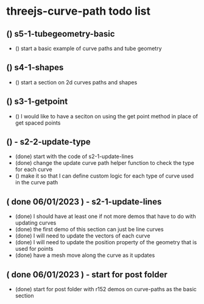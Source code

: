 # threejs-curve-path todo list

## () s5-1-tubegeometry-basic
* () start a basic example of curve paths and tube geometry

## () s4-1-shapes
* () start a section on 2d curves paths and shapes

## () s3-1-getpoint
* () I would like to have a seciton on using the get point method in place of get spaced points

## () - s2-2-update-type
* (done) start with the code of s2-1-update-lines
* (done) change the update curve path helper function to check the type for each curve
* () make it so that I can define custom logic for each type of curve used in the curve path

## ( done 06/01/2023 ) - s2-1-update-lines
* (done) I should have at least one if not more demos that have to do with updating curves
* (done) the first demo of this section can just be line curves
* (done) I will need to update the vectors of each curve
* (done) I will need to update the position property of the geometry that is used for points
* (done) have a mesh move along the curve as it updates

## ( done 06/01/2023 ) - start for post folder
* (done) start for post folder with r152 demos on curve-paths as the basic section